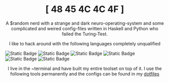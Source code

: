 <h1 align="center">[ 48 45 4C 4C 4F ]</h1>

<p align="center">A $random nerd with a strange and dark neuro-operating-system and some complicated and weired config-files written in Haskell and Python who failed the Turing-Test. </p>

<p align="center">I like to hack around with the following languages completely unqualified</p>

<img alt="Static Badge" src="https://img.shields.io/badge/Haskell-badge?style=flat-square&logo=haskell&logoColor=%23ffffff&logoSize=auto&labelColor=BD93F9&color=BD93F9&link=https%3A%2F%2Fxmonad.org%2F">
<img alt="Static Badge" src="https://img.shields.io/badge/python-badge?style=flat-square&logo=python&logoColor=%23ffffff&logoSize=auto&labelColor=BD93F9&color=BD93F9">
<img alt="Static Badge" src="https://img.shields.io/badge/html-badge?style=flat-square&logo=html5&logoColor=%23ffffff&logoSize=auto&labelColor=BD93F9&color=BD93F9">
<img alt="Static Badge" src="https://img.shields.io/badge/css-badge?style=flat-square&logo=css3&logoColor=%23ffffff&logoSize=auto&labelColor=BD93F9&color=BD93F9">
<img alt="Static Badge" src="https://img.shields.io/badge/bash-badge?style=flat-square&logo=gnubash&logoColor=%23ffffff&logoSize=auto&labelColor=BD93F9&color=BD93F9">
<img alt="Static Badge" src="https://img.shields.io/badge/nix-badge?style=flat-square&logo=nixos&logoColor=%23ffffff&logoSize=auto&labelColor=BD93F9&color=BD93F9">

<p align="center">I live in the ~terminal and have built my entire toolset on top of it. I use the following tools permanently and the configs can be found in my <a href="https://github.com/nerdbude/dotfiles">dotfiles</a></p>


